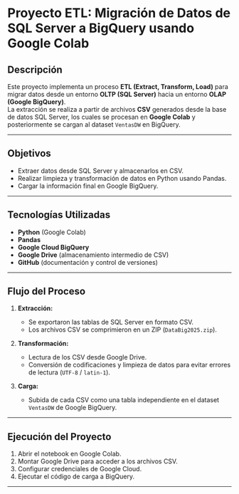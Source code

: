 # **Proyecto ETL: Migración de Datos de SQL Server a BigQuery usando Google Colab**  

## **Descripción**  
Este proyecto implementa un proceso **ETL (Extract, Transform, Load)** para migrar datos desde un entorno **OLTP (SQL Server)** hacia un entorno **OLAP (Google BigQuery)**.  
La extracción se realiza a partir de archivos **CSV** generados desde la base de datos SQL Server, los cuales se procesan en **Google Colab** y posteriormente se cargan al dataset `VentasDW` en BigQuery.  

---

## **Objetivos**  
- Extraer datos desde SQL Server y almacenarlos en CSV.  
- Realizar limpieza y transformación de datos en Python usando Pandas.  
- Cargar la información final en Google BigQuery.  

---

## **Tecnologías Utilizadas**  
- **Python** (Google Colab)  
- **Pandas**  
- **Google Cloud BigQuery**  
- **Google Drive** (almacenamiento intermedio de CSV)  
- **GitHub** (documentación y control de versiones)  

---

## **Flujo del Proceso**  
1. **Extracción:**  
   - Se exportaron las tablas de SQL Server en formato CSV.  
   - Los archivos CSV se comprimieron en un ZIP (`DataBig2025.zip`).  

2. **Transformación:**  
   - Lectura de los CSV desde Google Drive.  
   - Conversión de codificaciones y limpieza de datos para evitar errores de lectura (`UTF-8` / `latin-1`).  

3. **Carga:**  
   - Subida de cada CSV como una tabla independiente en el dataset `VentasDW` de Google BigQuery.  

---

## **Ejecución del Proyecto**  
1. Abrir el notebook en Google Colab.  
2. Montar Google Drive para acceder a los archivos CSV.  
3. Configurar credenciales de Google Cloud.  
4. Ejecutar el código de carga a BigQuery.  

---



